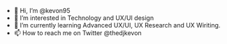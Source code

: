 - 👋 Hi, I’m @kevon95
- 👀 I’m interested in Technology and UX/UI design
- 🌱 I’m currently learning Advanced UX/UI, UX Research and UX Wiriting.
- 📫 How to reach me on Twitter @thedjkevon

<!---
kevon95/kevon95 is a ✨ special ✨ repository because its `README.md` (this file) appears on your GitHub profile.
You can click the Preview link to take a look at your changes.
--->
